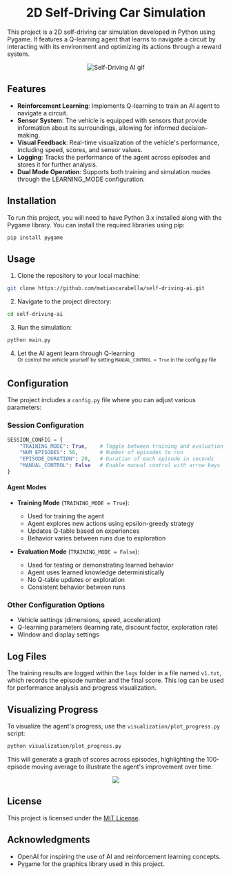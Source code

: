 <h1 align="center">2D Self-Driving Car Simulation</h1>

This project is a 2D self-driving car simulation developed in Python using Pygame. It features a Q-learning agent that learns to navigate a circuit by interacting with its environment and optimizing its actions through a reward system. 

<p align="center">
  <img src="https://i.imgur.com/XMouIzG.gif" alt="Self-Driving AI gif">
</p>

## Features
- **Reinforcement Learning**: Implements Q-learning to train an AI agent to navigate a circuit.
- **Sensor System**: The vehicle is equipped with sensors that provide information about its surroundings, allowing for informed decision-making.
- **Visual Feedback**: Real-time visualization of the vehicle's performance, including speed, scores, and sensor values.
- **Logging**: Tracks the performance of the agent across episodes and stores it for further analysis.
- **Dual Mode Operation**: Supports both training and simulation modes through the LEARNING_MODE configuration.

## Installation
To run this project, you will need to have Python 3.x installed along with the Pygame library. You can install the required libraries using pip:
```bash
pip install pygame
```

## Usage
1. Clone the repository to your local machine:
```bash
git clone https://github.com/matiascarabella/self-driving-ai.git
```

2. Navigate to the project directory:
```bash
cd self-driving-ai
```

3. Run the simulation:
```bash
python main.py
```

4. Let the AI agent learn through Q-learning  
   <sup>Or control the vehicle yourself by setting `MANUAL_CONTROL = True` in the config.py file</sup>

## Configuration
The project includes a `config.py` file where you can adjust various parameters:

### Session Configuration
```python
SESSION_CONFIG = {
    "TRAINING_MODE": True,    # Toggle between training and evaluation modes
    "NUM_EPISODES": 50,       # Number of episodes to run
    "EPISODE_DURATION": 20,   # Duration of each episode in seconds
    "MANUAL_CONTROL": False   # Enable manual control with arrow keys
}
```

#### Agent Modes
- **Training Mode** (`TRAINING_MODE = True`):
  - Used for training the agent
  - Agent explores new actions using epsilon-greedy strategy
  - Updates Q-table based on experiences
  - Behavior varies between runs due to exploration

- **Evaluation Mode** (`TRAINING_MODE = False`):
  - Used for testing or demonstrating learned behavior
  - Agent uses learned knowledge deterministically
  - No Q-table updates or exploration
  - Consistent behavior between runs

### Other Configuration Options
- Vehicle settings (dimensions, speed, acceleration)
- Q-learning parameters (learning rate, discount factor, exploration rate)
- Window and display settings

## Log Files
The training results are logged within the `logs` folder in a file named `v1.txt`, which records the episode number and the final score. This log can be used for performance analysis and progress visualization.

## Visualizing Progress
To visualize the agent's progress, use the `visualization/plot_progress.py` script:
```bash
python visualization/plot_progress.py
```
This will generate a graph of scores across episodes, highlighting the 100-episode moving average to illustrate the agent's improvement over time.
<p align="center">
  <img src="https://github.com/user-attachments/assets/f8bc373f-3271-44d0-b3a3-5409cae49b68" />
</p>

## License
This project is licensed under the [MIT License](LICENSE).

## Acknowledgments
- OpenAI for inspiring the use of AI and reinforcement learning concepts.
- Pygame for the graphics library used in this project.
